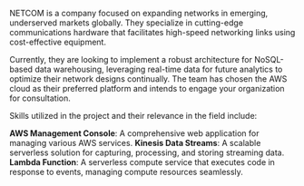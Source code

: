 NETCOM is a company focused on expanding networks in emerging, underserved markets globally. They specialize in cutting-edge communications hardware that facilitates high-speed networking links using cost-effective equipment.

Currently, they are looking to implement a robust architecture for NoSQL-based data warehousing, leveraging real-time data for future analytics to optimize their network designs continually. The team has chosen the AWS cloud as their preferred platform and intends to engage your organization for consultation.

Skills utilized in the project and their relevance in the field include:

**AWS Management Console**: A comprehensive web application for managing various AWS services.
**Kinesis Data Streams**: A scalable serverless solution for capturing, processing, and storing streaming data.
**Lambda Function**: A serverless compute service that executes code in response to events, managing compute resources seamlessly.
